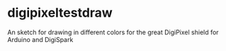 digipixeltestdraw
=================

An sketch for drawing in different colors for the great DigiPixel shield for Arduino and DigiSpark
